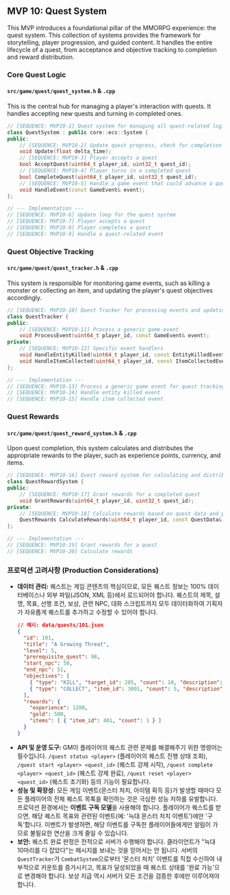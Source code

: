 ## MVP 10: Quest System

This MVP introduces a foundational pillar of the MMORPG experience: the quest system. This collection of systems provides the framework for storytelling, player progression, and guided content. It handles the entire lifecycle of a quest, from acceptance and objective tracking to completion and reward distribution.

### Core Quest Logic

#### `src/game/quest/quest_system.h` & `.cpp`
This is the central hub for managing a player's interaction with quests. It handles accepting new quests and turning in completed ones.
```cpp
// [SEQUENCE: MVP10-1] Quest system for managing all quest-related logic
class QuestSystem : public core::ecs::System {
public:
    // [SEQUENCE: MVP10-2] Update quest progress, check for completion
    void Update(float delta_time);
    // [SEQUENCE: MVP10-3] Player accepts a quest
    bool AcceptQuest(uint64_t player_id, uint32_t quest_id);
    // [SEQUENCE: MVP10-4] Player turns in a completed quest
    bool CompleteQuest(uint64_t player_id, uint32_t quest_id);
    // [SEQUENCE: MVP10-5] Handle a game event that could advance a quest
    void HandleEvent(const GameEvent& event);
};

// --- Implementation ---
// [SEQUENCE: MVP10-6] Update loop for the quest system
// [SEQUENCE: MVP10-7] Player accepts a quest
// [SEQUENCE: MVP10-8] Player completes a quest
// [SEQUENCE: MVP10-9] Handle a quest-related event
```

### Quest Objective Tracking

#### `src/game/quest/quest_tracker.h` & `.cpp`
This system is responsible for monitoring game events, such as killing a monster or collecting an item, and updating the player's quest objectives accordingly.
```cpp
// [SEQUENCE: MVP10-10] Quest Tracker for processing events and updating objectives
class QuestTracker {
public:
    // [SEQUENCE: MVP10-11] Process a generic game event
    void ProcessEvent(uint64_t player_id, const GameEvent& event);
private:
    // [SEQUENCE: MVP10-12] Specific event handlers
    void HandleEntityKilled(uint64_t player_id, const EntityKilledEvent& event);
    void HandleItemCollected(uint64_t player_id, const ItemCollectedEvent& event);
};

// --- Implementation ---
// [SEQUENCE: MVP10-13] Process a generic game event for quest tracking
// [SEQUENCE: MVP10-14] Handle entity killed event
// [SEQUENCE: MVP10-15] Handle item collected event
```

### Quest Rewards

#### `src/game/quest/quest_reward_system.h` & `.cpp`
Upon quest completion, this system calculates and distributes the appropriate rewards to the player, such as experience points, currency, and items.
```cpp
// [SEQUENCE: MVP10-16] Quest reward system for calculating and distributing rewards
class QuestRewardSystem {
public:
    // [SEQUENCE: MVP10-17] Grant rewards for a completed quest
    void GrantRewards(uint64_t player_id, uint32_t quest_id);
private:
    // [SEQUENCE: MVP10-18] Calculate rewards based on quest data and player level
    QuestRewards CalculateRewards(uint64_t player_id, const QuestData& quest);
};

// --- Implementation ---
// [SEQUENCE: MVP10-19] Grant rewards for a quest
// [SEQUENCE: MVP10-20] Calculate rewards
```

### 프로덕션 고려사항 (Production Considerations)
*   **데이터 관리:** 퀘스트는 게임 콘텐츠의 핵심이므로, 모든 퀘스트 정보는 100% 데이터베이스나 외부 파일(JSON, XML 등)에서 로드되어야 합니다. 퀘스트의 제목, 설명, 목표, 선행 조건, 보상, 관련 NPC, 대화 스크립트까지 모두 데이터화하여 기획자가 자유롭게 퀘스트를 추가하고 수정할 수 있어야 합니다.
    ```json
    // 예시: data/quests/101.json
    {
      "id": 101,
      "title": "A Growing Threat",
      "level": 5,
      "prerequisite_quest": 98,
      "start_npc": 50,
      "end_npc": 51,
      "objectives": [
        { "type": "KILL", "target_id": 205, "count": 10, "description": "Slay 10 Vicious Wolves" },
        { "type": "COLLECT", "item_id": 3001, "count": 5, "description": "Collect 5 Wolf Pelts" }
      ],
      "rewards": {
        "experience": 1200,
        "gold": 500,
        "items": [ { "item_id": 401, "count": 1 } ]
      }
    }
    ```
*   **API 및 운영 도구:** GM이 플레이어의 퀘스트 관련 문제를 해결해주기 위한 명령어는 필수입니다. `/quest status <player>` (플레이어의 퀘스트 진행 상태 조회), `/quest start <player> <quest_id>` (퀘스트 강제 시작), `/quest complete <player> <quest_id>` (퀘스트 강제 완료), `/quest reset <player> <quest_id>` (퀘스트 초기화) 등의 기능이 필요합니다.
*   **성능 및 확장성:** 모든 게임 이벤트(몬스터 처치, 아이템 획득 등)가 발생할 때마다 모든 플레이어의 전체 퀘스트 목록을 확인하는 것은 극심한 성능 저하를 유발합니다. 프로덕션 환경에서는 **이벤트 구독 모델**을 사용해야 합니다. 플레이어가 퀘스트를 받으면, 해당 퀘스트 목표와 관련된 이벤트(예: '늑대 몬스터 처치 이벤트')에만 '구독'합니다. 이벤트가 발생하면, 해당 이벤트를 구독한 플레이어들에게만 알림이 가므로 불필요한 연산을 크게 줄일 수 있습니다.
*   **보안:** 퀘스트 완료 판정은 전적으로 서버가 수행해야 합니다. 클라이언트가 "늑대 10마리를 다 잡았다"는 메시지를 보내는 것을 믿어서는 안 됩니다. 서버의 `QuestTracker`가 `CombatSystem`으로부터 '몬스터 처치' 이벤트를 직접 수신하여 내부적으로 카운트를 증가시키고, 목표가 달성되었을 때 퀘스트 상태를 '완료 가능'으로 변경해야 합니다. 보상 지급 역시 서버가 모든 조건을 검증한 후에만 이루어져야 합니다.



